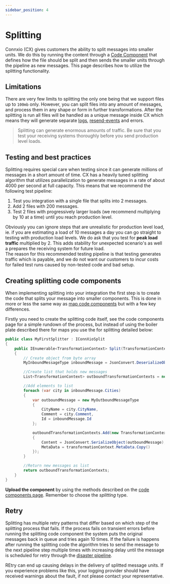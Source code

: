 ```yaml
---
sidebar_position: 4
---
```


# Splitting

Connxio (CX) gives customers the ability to split messages into smaller units. We do this by running the content through a [Code Component](/integrations/transformation/code-components) that defines how the file should be split and then sends the smaller units through the pipeline as new messages. This page describes how to utilize the splitting functionality.

## Limitations

There are very few limits to splitting the only one being that we support files up to `100mb` only. However, you can split files into any amount of messages, and process them in any shape or form in further transformations. After the splitting is run all files will be handled as a unique message inside CX which means they will generate separate [logs](/integrations/logging), [resend-events](/api/resending-api) and errors.

> Splitting can generate enormous amounts of traffic. Be sure that you test your receiving systems thoroughly before you send production level loads.

## Testing and best practices

Splitting requires special care when testing since it can generate millions of messages in a short amount of time. CX has a heavily tuned splitting algorithm that utilizes parallelization to generate messages in a rate of about 4000 per second at full capacity. This means that we recommend the following test pipeline:

1. Test you integration with a single file that splits into 2 messages.
2. Add 2 files with 200 messages.
3. Test 2 files with progressively larger loads (we recommend multiplying by 10 at a time) until you reach production level.

Obviously you can ignore steps that are unrealistic for production level load, ie. if you are estimating a load of 10 messages a day you can go straight to testing with production load levels. We do ask that you test for **peak load traffic** multiplied by 2. This adds stability for unexpected scenario's as well a prepares the receiving system for future load.\
 The reason for this recommended testing pipeline is that testing generates traffic which is payable, and we do not want our customers to incur costs for failed test runs caused by non-tested code and bad setup.

## Creating splitting code components

When implementing splitting into your integration the first step is to create the code that splits your message into smaller components. This is done in more or less the same way as [map code components](/integrations/transformation/code-components) but with a few key differences.

Firstly you need to create the splitting code itself, see the code components page for a simple rundown of the process, but instead of using the boiler plate described there for maps you use the for splitting detailed below:

```csharp
public class MyFirstSplitter : IConnXioSplit
{
    public IEnumerable<TransformationContext> Split(TransformationContext transformationContext)
    {
        // Create object from byte array
        MyInboundMessageType inboundMessage = JsonConvert.DeserializeObject<MyInboundMessageType>(transformationContext.Content);

        //Create list that holds new messages
        List<TransformationContext> outboundTransformationContexts = new List<TransformationContext>();

        //Add elements to list
        foreach (var city in inboundMessage.Cities)
        {
            var outboundMessage = new MyOutboundMessageType
            {
                CityName = city.CityName,
                Comment = city.Comment,
                Id = inboundMessage.Id
            };

            outboundTransformationContexts.Add(new TransformationContext
            {
                Content = JsonConvert.SerializeObject(outboundMessage),
                MetaData = transformationContext.MetaData.Copy()
            });
        }

        //Return new messages as list
        return outboundTransformationContexts;
    }
}
```

**Upload the component** by using the methods described on the [code components page](/integrations/transformation/code-components). Remember to choose the _splitting_ type.

## Retry

Splitting has multiple retry patterns that differ based on which step of the splitting process that fails. If the process fails on transient errors before running the splitting code component the system puts the original messages back in queue and tries again 10 times. If the failure is happens after running the splitting code the algorithm tries to send the message to the next pipeline step multiple times with increasing delay until the message is scheduled for retry through the [disaster pipeline](/integrations/retry).

REtry can end up causing delays in the delivery of splitted message units. If you experience problems like this, your logging provider should have received warnings about the fault, if not please contact your representative.
